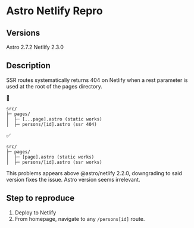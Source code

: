 # Astro Netlify Repro

## Versions
Astro 2.7.2
Netlify 2.3.0

## Description
SSR routes systematically returns 404 on Netlify when a rest parameter is used at the root of the pages directory.

🚫 
```
src/
├─ pages/
│  ├─ [...page].astro (static works)
│  ├─ persons/[id].astro (ssr 404)
```
✅ 
```
src/
├─ pages/
│  ├─ [page].astro (static works)
│  ├─ persons/[id].astro (ssr works)
```

This problems appears above @astro/netlify 2.2.0, downgrading to said version fixes the issue. Astro version seems irrelevant.

## Step to reproduce

1. Deploy to Netlify
2. From homepage, navigate to any `/persons[id]` route.